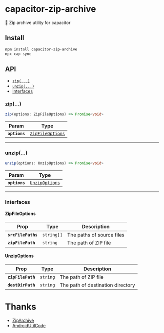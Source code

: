 # capacitor-zip-archive

📱 Zip archive utility for capacitor

## Install

```bash
npm install capacitor-zip-archive
npx cap sync
```

## API

<docgen-index>

* [`zip(...)`](#zip)
* [`unzip(...)`](#unzip)
* [Interfaces](#interfaces)

</docgen-index>

<docgen-api>
<!--Update the source file JSDoc comments and rerun docgen to update the docs below-->

### zip(...)

```typescript
zip(options: ZipFileOptions) => Promise<void>
```

| Param         | Type                                                      |
| ------------- | --------------------------------------------------------- |
| **`options`** | <code><a href="#zipfileoptions">ZipFileOptions</a></code> |

--------------------


### unzip(...)

```typescript
unzip(options: UnzipOptions) => Promise<void>
```

| Param         | Type                                                  |
| ------------- | ----------------------------------------------------- |
| **`options`** | <code><a href="#unzipoptions">UnzipOptions</a></code> |

--------------------


### Interfaces


#### ZipFileOptions

| Prop               | Type                  | Description               |
| ------------------ | --------------------- | ------------------------- |
| **`srcFilePaths`** | <code>string[]</code> | The paths of source files |
| **`zipFilePath`**  | <code>string</code>   | The path of ZIP file      |


#### UnzipOptions

| Prop              | Type                | Description                       |
| ----------------- | ------------------- | --------------------------------- |
| **`zipFilePath`** | <code>string</code> | The path of ZIP file              |
| **`destDirPath`** | <code>string</code> | The path of destination directory |

</docgen-api>

# Thanks

- [ZipArchive](https://github.com/ZipArchive/ZipArchive)
- [AndroidUtilCode](https://github.com/Blankj/AndroidUtilCode)